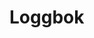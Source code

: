 Loggbok
===============================================================================================